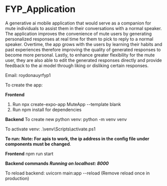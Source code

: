 # FYP_Application
A generative ai mobile application that would serve as a companion for mute individuals to assist them in their conversations with a normal speaker. The application improves the convenience of mute users by generating personalized responses at real time for them to pick to reply to a normal speaker. Overtime, the app grows with the users by learning their habits and past experiences therefore improving the quality of generated responses to become more personal. Lastly, to enhance greater flexibility for the mute user, they are also able to edit the generated responses directly and provide feedback to the ai model through liking or disliking certain responses.

Email: roydonauyrfyp1

To create the app:

**Frontend**
1. Run npx create-expo-app MuteApp --template blank
2. Run npm install for dependencies


**Backend**
To create new python venv: python -m venv venv

To activate venv: .\venv\Scripts\activate.ps1

**To run:**
**Note: For apis to work, the ip address in the config file under components must be changed**.

**Frontend**
npm run start

**Backend commands**
***Running on localhost: 8000***

To reload backend: uvicorn main:app --reload (Remove reload once in production)

